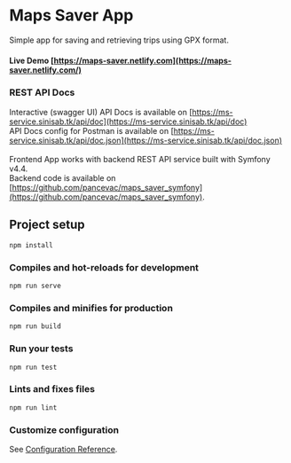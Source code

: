 # Maps Saver App
Simple app for saving and retrieving trips using GPX format.<br>
#### Live Demo [https://maps-saver.netlify.com](https://maps-saver.netlify.com/)

### REST API Docs
Interactive (swagger UI) API Docs is available on [https://ms-service.sinisab.tk/api/doc](https://ms-service.sinisab.tk/api/doc)<br>
API Docs config for Postman is available on [https://ms-service.sinisab.tk/api/doc.json](https://ms-service.sinisab.tk/api/doc.json)<br><br>
Frontend App works with backend REST API service built with Symfony v4.4. <br>
Backend code is available on [https://github.com/pancevac/maps_saver_symfony](https://github.com/pancevac/maps_saver_symfony).

## Project setup
```
npm install
```

### Compiles and hot-reloads for development
```
npm run serve
```

### Compiles and minifies for production
```
npm run build
```

### Run your tests
```
npm run test
```

### Lints and fixes files
```
npm run lint
```

### Customize configuration
See [Configuration Reference](https://cli.vuejs.org/config/).
